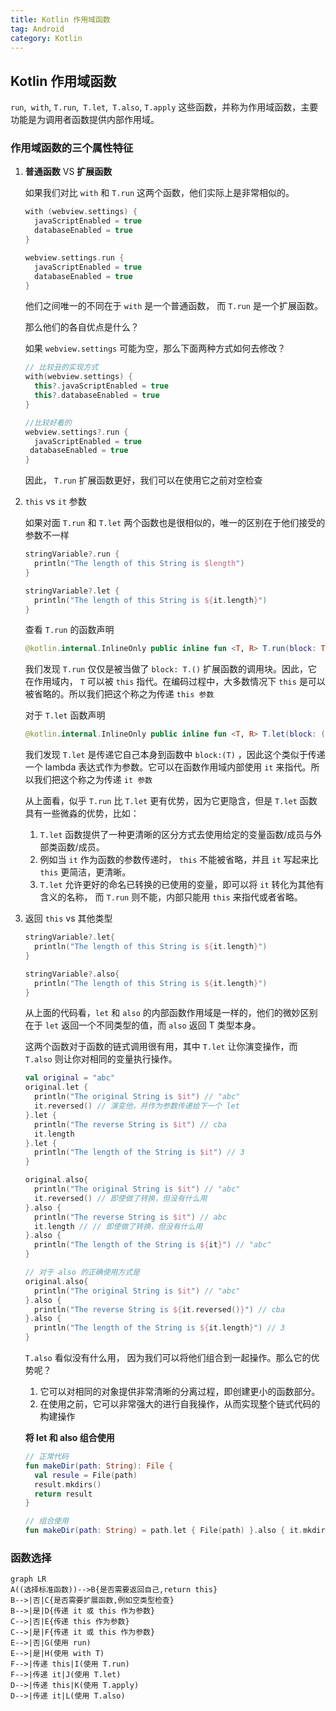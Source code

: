 ```yaml
---
title: Kotlin 作用域函数
tag: Android
category: Kotlin
---
```


## Kotlin 作用域函数

`run`,` with`, `T.run`,` T.let`,` T.also`, `T.apply` 这些函数，并称为作用域函数，主要功能是为调用者函数提供内部作用域。

### 作用域函数的三个属性特征

1. **普通函数** VS  **扩展函数** 

   如果我们对比 `with` 和 `T.run`  这两个函数，他们实际上是非常相似的。

   ```kotlin
   with (webview.settings) {
     javaScriptEnabled = true
     databaseEnabled = true
   }
   
   webview.settings.run {
     javaScriptEnabled = true
     databaseEnabled = true
   }
   ```

   他们之间唯一的不同在于 `with` 是一个普通函数， 而 `T.run`  是一个扩展函数。

   那么他们的各自优点是什么？

   如果 `webview.settings` 可能为空，那么下面两种方式如何去修改？

   ```kotlin
   // 比较丑的实现方式
   with(webview.settings) {
     this?.javaScriptEnabled = true
     this?.databaseEnabled = true
   }
   
   //比较好看的
   webview.settings?.run {
     javaScriptEnabled = true
   	databaseEnabled = true
   }
   ```

   因此， `T.run`  扩展函数更好，我们可以在使用它之前对空检查

2. `this` vs `it` 参数

   如果对面 `T.run`  和 `T.let` 两个函数也是很相似的，唯一的区别在于他们接受的参数不一样

   ```kotlin
   stringVariable?.run {
     println("The length of this String is $length")
   }
   
   stringVariable?.let {
     println("The length of this String is ${it.length}")
   }
   ```

   查看 `T.run` 的函数声明

   ```kotlin
   @kotlin.internal.InlineOnly public inline fun <T, R> T.run(block: T.() -> R): R { contract { /* compiled contract */ }; /* compiled code */ }
   ```

   我们发现 `T.run` 仅仅是被当做了 `block: T.()` 扩展函数的调用块。因此，它在作用域内， `T` 可以被 `this` 指代。在编码过程中，大多数情况下 `this` 是可以被省略的。所以我们把这个称之为传递 `this 参数`

   对于 `T.let` 函数声明

   ```kotlin
   @kotlin.internal.InlineOnly public inline fun <T, R> T.let(block: (T) -> R): R { contract { /* compiled contract */ }; /* compiled code */ }
   ```

   我们发现 `T.let` 是传递它自己本身到函数中 `block:(T)` ，因此这个类似于传递一个 lambda 表达式作为参数。它可以在函数作用域内部使用 `it` 来指代。所以我们把这个称之为传递 `it 参数`

   从上面看，似乎 `T.run` 比 `T.let` 更有优势，因为它更隐含，但是 `T.let` 函数具有一些微淼的优势，比如：

   1. `T.let` 函数提供了一种更清晰的区分方式去使用给定的变量函数/成员与外部类函数/成员。
   2. 例如当 `it` 作为函数的参数传递时， `this` 不能被省略，并且 `it` 写起来比 `this` 更简洁，更清晰。
   3. `T.let` 允许更好的命名已转换的已使用的变量，即可以将 `it` 转化为其他有含义的名称， 而 `T.run` 则不能，内部只能用 `this` 来指代或者省略。
   
3. 返回 `this` vs 其他类型

   ```kotlin
   stringVariable?.let{
     println("The length of this String is ${it.length}")
   }
   
   stringVariable?.also{
     println("The length of this String is ${it.length}")
   }
   ```

   从上面的代码看，`let` 和 `also` 的内部函数作用域是一样的，他们的微妙区别在于 `let` 返回一个不同类型的值，而 `also` 返回 T 类型本身。

   这两个函数对于函数的链式调用很有用，其中 `T.let` 让你演变操作，而 `T.also` 则让你对相同的变量执行操作。

   ```kotlin
   val original = "abc"
   original.let {
     println("The original String is $it") // "abc"
     it.reversed() // 演变他，并作为参数传递给下一个 let
   }.let {
     println("The reverse String is $it") // cba
     it.length
   }.let {
     println("The length of the String is $it") // 3
   }
   
   original.also{
     println("The original String is $it") // "abc"
     it.reversed() // 即使做了转换，但没有什么用
   }.also {
     println("The reverse String is $it") // abc
     it.length // // 即使做了转换，但没有什么用
   }.also {
     println("The length of the String is ${it}") // "abc"
   }
   
   // 对于 also 的正确使用方式是
   original.also{
     println("The original String is $it") // "abc"
   }.also {
     println("The reverse String is ${it.reversed()}") // cba
   }.also {
     println("The length of the String is ${it.length}") // 3
   }
   ```

   `T.also` 看似没有什么用， 因为我们可以将他们组合到一起操作。那么它的优势呢？

   1. 它可以对相同的对象提供非常清晰的分离过程，即创建更小的函数部分。
   2. 在使用之前，它可以非常强大的进行自我操作，从而实现整个链式代码的构建操作

   **将 let 和 also 组合使用**

   ```kotlin
   // 正常代码
   fun makeDir(path: String): File {
     val resule = File(path)
     result.mkdirs()
     return result
   }
   
   // 组合使用
   fun makeDir(path: String) = path.let { File(path) }.also { it.mkdirs() }
   ```

### 函数选择

```mermaid
graph LR
A((选择标准函数))-->B{是否需要返回自己,return this}
B-->|否|C{是否需要扩展函数,例如空类型检查}
B-->|是|D{传递 it 或 this 作为参数}
C-->|否|E{传递 this 作为参数}
C-->|是|F{传递 it 或 this 作为参数}
E-->|否|G(使用 run)
E-->|是|H(使用 with T)
F-->|传递 this|I(使用 T.run)
F-->|传递 it|J(使用 T.let)
D-->|传递 this|K(使用 T.apply)
D-->|传递 it|L(使用 T.also)

```